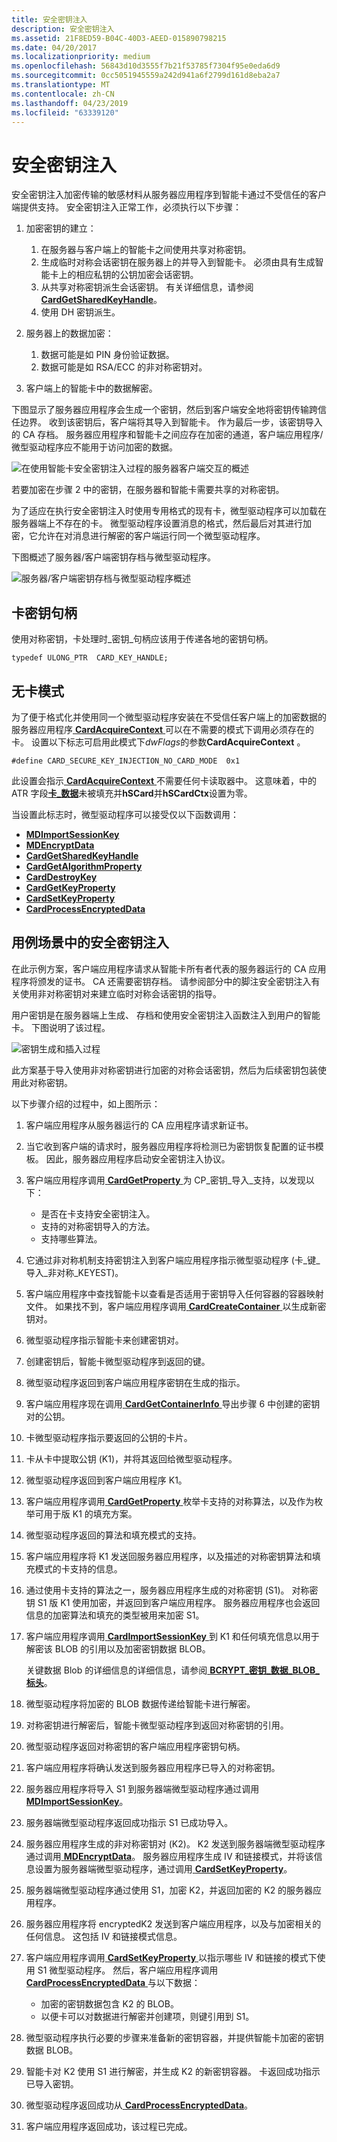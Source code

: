 ```yaml
---
title: 安全密钥注入
description: 安全密钥注入
ms.assetid: 21F8ED59-B04C-40D3-AEED-015890798215
ms.date: 04/20/2017
ms.localizationpriority: medium
ms.openlocfilehash: 56843d10d3555f7b21f53785f7304f95e0eda6d9
ms.sourcegitcommit: 0cc5051945559a242d941a6f2799d161d8eba2a7
ms.translationtype: MT
ms.contentlocale: zh-CN
ms.lasthandoff: 04/23/2019
ms.locfileid: "63339120"
---
```

# <a name="secure-key-injection"></a>安全密钥注入


安全密钥注入加密传输的敏感材料从服务器应用程序到智能卡通过不受信任的客户端提供支持。 安全密钥注入正常工作，必须执行以下步骤：

1.  加密密钥的建立：

    1.  在服务器与客户端上的智能卡之间使用共享对称密钥。
    2.  生成临时对称会话密钥在服务器上的并导入到智能卡。 必须由具有生成智能卡上的相应私钥的公钥加密会话密钥。
    3.  从共享对称密钥派生会话密钥。 有关详细信息，请参阅[ **CardGetSharedKeyHandle**](https://msdn.microsoft.com/library/windows/hardware/dn468730)。
    4.  使用 DH 密钥派生。

2.  服务器上的数据加密：

    1.  数据可能是如 PIN 身份验证数据。
    2.  数据可能是如 RSA/ECC 的非对称密钥对。

3.  客户端上的智能卡中的数据解密。

下图显示了服务器应用程序会生成一个密钥，然后到客户端安全地将密钥传输跨信任边界。 收到该密钥后，客户端将其导入到智能卡。 作为最后一步，该密钥导入的 CA 存档。 服务器应用程序和智能卡之间应存在加密的通道，客户端应用程序/微型驱动程序应不能用于访问加密的数据。

![在使用智能卡安全密钥注入过程的服务器客户端交互的概述](images/seckeyinj.png)

若要加密在步骤 2 中的密钥，在服务器和智能卡需要共享的对称密钥。

为了适应在执行安全密钥注入时使用专用格式的现有卡，微型驱动程序可以加载在服务器端上不存在的卡。 微型驱动程序设置消息的格式，然后最后对其进行加密，它允许在对消息进行解密的客户端运行同一个微型驱动程序。

下图概述了服务器/客户端密钥存档与微型驱动程序。

![服务器/客户端密钥存档与微型驱动程序概述](images/seckeyarch.png)

## <a name="span-idcardkeyhandlespanspan-idcardkeyhandlespanspan-idcardkeyhandlespancard-key-handle"></a><span id="Card_Key_Handle"></span><span id="card_key_handle"></span><span id="CARD_KEY_HANDLE"></span>卡密钥句柄


使用对称密钥，卡处理时\_密钥\_句柄应该用于传递各地的密钥句柄。

``` syntax
typedef ULONG_PTR  CARD_KEY_HANDLE;
```

## <a name="span-idnocardmodespanspan-idnocardmodespanspan-idnocardmodespan-no-card-mode"></a><span id="_No_Card_Mode"></span><span id="_no_card_mode"></span><span id="_NO_CARD_MODE"></span> 无卡模式


为了便于格式化并使用同一个微型驱动程序安装在不受信任客户端上的加密数据的服务器应用程序[ **CardAcquireContext** ](https://msdn.microsoft.com/library/windows/hardware/dn468701)可以在不需要的模式下调用必须存在的卡。 设置以下标志可启用此模式下*dwFlags*的参数**CardAcquireContext** 。

``` syntax
#define CARD_SECURE_KEY_INJECTION_NO_CARD_MODE  0x1
```

此设置会指示[ **CardAcquireContext** ](https://msdn.microsoft.com/library/windows/hardware/dn468701)不需要任何卡读取器中。 这意味着，中的 ATR 字段[**卡\_数据**](https://msdn.microsoft.com/library/windows/hardware/dn468748)未被填充并**hSCard**并**hSCardCtx**设置为零。

当设置此标志时，微型驱动程序可以接受仅以下函数调用：

-   [**MDImportSessionKey**](https://msdn.microsoft.com/library/windows/hardware/dn468757)
-   [**MDEncryptData**](https://msdn.microsoft.com/library/windows/hardware/dn468756)
-   [**CardGetSharedKeyHandle**](https://msdn.microsoft.com/library/windows/hardware/dn468730)
-   [**CardGetAlgorithmProperty**](https://msdn.microsoft.com/library/windows/hardware/dn468722)
-   [**CardDestroyKey**](https://msdn.microsoft.com/library/windows/hardware/dn468720)
-   [**CardGetKeyProperty**](https://msdn.microsoft.com/library/windows/hardware/dn468728)
-   [**CardSetKeyProperty**](https://msdn.microsoft.com/library/windows/hardware/dn468739)
-   [**CardProcessEncryptedData**](https://msdn.microsoft.com/library/windows/hardware/dn468732)

## <a name="span-idusecasescenarioforsecurekeyinjectionspanspan-idusecasescenarioforsecurekeyinjectionspanspan-idusecasescenarioforsecurekeyinjectionspanuse-case-scenario-for-secure-key-injection"></a><span id="Use_Case_Scenario_for_Secure_Key_Injection"></span><span id="use_case_scenario_for_secure_key_injection"></span><span id="USE_CASE_SCENARIO_FOR_SECURE_KEY_INJECTION"></span>用例场景中的安全密钥注入


在此示例方案，客户端应用程序请求从智能卡所有者代表的服务器运行的 CA 应用程序将颁发的证书。 CA 还需要密钥存档。 请参阅部分中的脚注安全密钥注入有关使用非对称密钥对来建立临时对称会话密钥的指导。

用户密钥是在服务器端上生成、 存档和使用安全密钥注入函数注入到用户的智能卡。 下图说明了该过程。

![密钥生成和插入过程](images/skiusecase.png)

此方案基于导入使用非对称密钥进行加密的对称会话密钥，然后为后续密钥包装使用此对称密钥。

以下步骤介绍的过程中，如上图所示：

1.  客户端应用程序从服务器运行的 CA 应用程序请求新证书。
2.  当它收到客户端的请求时，服务器应用程序将检测已为密钥恢复配置的证书模板。 因此，服务器应用程序启动安全密钥注入协议。
3.  客户端应用程序调用[ **CardGetProperty** ](https://msdn.microsoft.com/library/windows/hardware/dn468729)为 CP\_密钥\_导入\_支持，以发现以下：

    -   是否在卡支持安全密钥注入。
    -   支持的对称密钥导入的方法。
    -   支持哪些算法。

4.  它通过非对称机制支持密钥注入到客户端应用程序指示微型驱动程序 (卡\_键\_导入\_非对称\_KEYEST)。
5.  客户端应用程序中查找智能卡以查看是否适用于密钥导入任何容器的容器映射文件。 如果找不到，客户端应用程序调用[ **CardCreateContainer** ](https://msdn.microsoft.com/library/windows/hardware/dn468708)以生成新密钥对。
6.  微型驱动程序指示智能卡来创建密钥对。
7.  创建密钥后，智能卡微型驱动程序到返回的键。
8.  微型驱动程序返回到客户端应用程序密钥在生成的指示。
9.  客户端应用程序现在调用[ **CardGetContainerInfo** ](https://msdn.microsoft.com/library/windows/hardware/dn468725)导出步骤 6 中创建的密钥对的公钥。
10. 卡微型驱动程序指示要返回的公钥的卡片。
11. 卡从卡中提取公钥 (K1)，并将其返回给微型驱动程序。
12. 微型驱动程序返回到客户端应用程序 K1。
13. 客户端应用程序调用[ **CardGetProperty** ](https://msdn.microsoft.com/library/windows/hardware/dn468729)枚举卡支持的对称算法，以及作为枚举可用于版 K1 的填充方案。
14. 微型驱动程序返回的算法和填充模式的支持。
15. 客户端应用程序将 K1 发送回服务器应用程序，以及描述的对称密钥算法和填充模式的卡支持的信息。
16. 通过使用卡支持的算法之一，服务器应用程序生成的对称密钥 (S1)。 对称密钥 S1 版 K1 使用加密，并返回到客户端应用程序。 服务器应用程序也会返回信息的加密算法和填充的类型被用来加密 S1。
17. 客户端应用程序调用[ **CardImportSessionKey** ](https://msdn.microsoft.com/library/windows/hardware/dn468731)到 K1 和任何填充信息以用于解密该 BLOB 的引用以及加密密钥数据 BLOB。

    关键数据 Blob 的详细信息的详细信息，请参阅[ **BCRYPT\_密钥\_数据\_BLOB\_标头**](https://msdn.microsoft.com/library/windows/desktop/aa375524)。

18. 微型驱动程序将加密的 BLOB 数据传递给智能卡进行解密。
19. 对称密钥进行解密后，智能卡微型驱动程序到返回对称密钥的引用。
20. 微型驱动程序返回对称密钥的客户端应用程序密钥句柄。
21. 客户端应用程序将确认发送到服务器应用程序已导入的对称密钥。
22. 服务器应用程序将导入 S1 到服务器端微型驱动程序通过调用[ **MDImportSessionKey**](https://msdn.microsoft.com/library/windows/hardware/dn468757)。
23. 服务器端微型驱动程序返回成功指示 S1 已成功导入。
24. 服务器应用程序生成的非对称密钥对 (K2)。 K2 发送到服务器端微型驱动程序通过调用[ **MDEncryptData**](https://msdn.microsoft.com/library/windows/hardware/dn468756)。 服务器应用程序生成 IV 和链接模式，并将该信息设置为服务器端微型驱动程序，通过调用[ **CardSetKeyProperty**](https://msdn.microsoft.com/library/windows/hardware/dn468739)。
25. 服务器端微型驱动程序通过使用 S1，加密 K2，并返回加密的 K2 的服务器应用程序。
26. 服务器应用程序将 encryptedK2 发送到客户端应用程序，以及与加密相关的任何信息。 这包括 IV 和链接模式信息。
27. 客户端应用程序调用[ **CardSetKeyProperty** ](https://msdn.microsoft.com/library/windows/hardware/dn468739)以指示哪些 IV 和链接的模式下使用 S1 微型驱动程序。 然后，客户端应用程序调用[ **CardProcessEncryptedData** ](https://msdn.microsoft.com/library/windows/hardware/dn468732)与以下数据：

    -   加密的密钥数据包含 K2 的 BLOB。
    -   以便卡可以对数据进行解密并创建项，则键引用到 S1。

28. 微型驱动程序执行必要的步骤来准备新的密钥容器，并提供智能卡加密的密钥数据 BLOB。
29. 智能卡对 K2 使用 S1 进行解密，并生成 K2 的新密钥容器。 卡返回成功指示已导入密钥。
30. 微型驱动程序返回成功从[ **CardProcessEncryptedData**](https://msdn.microsoft.com/library/windows/hardware/dn468732)。
31. 客户端应用程序返回成功，该过程已完成。

 

 





